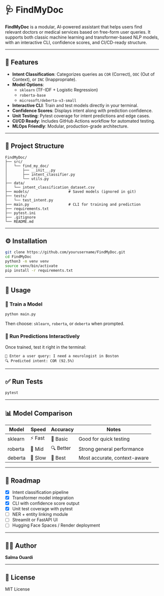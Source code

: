 # 🩺 FindMyDoc

**FindMyDoc** is a modular, AI-powered assistant that helps users find relevant doctors or medical services based on free-form user queries. It supports both classic machine learning and transformer-based NLP models, with an interactive CLI, confidence scores, and CI/CD-ready structure.

---

## 🚀 Features

- **Intent Classification**: Categorizes queries as `COR` (Correct), `OOC` (Out of Context), or `INC` (Inappropriate).
- **Model Options**:
  - `sklearn` (TF-IDF + Logistic Regression)
  - `roberta-base`
  - `microsoft/deberta-v3-small`
- **Interactive CLI**: Train and test models directly in your terminal.
- **Confidence Scores**: Displays intent along with prediction confidence.
- **Unit Testing**: Pytest coverage for intent predictions and edge cases.
- **CI/CD Ready**: Includes GitHub Actions workflow for automated testing.
- **MLOps Friendly**: Modular, production-grade architecture.

---

## 🧱 Project Structure

```
FindMyDoc/
├── src/
│   └── find_my_doc/
│       ├── __init__.py
│       ├── intent_classifier.py
│       └── utils.py
├── data/
│   └── intent_classification_dataset.csv
├── models/                  # Saved models (ignored in git)
├── tests/
│   └── test_intent.py
├── main.py                  # CLI for training and prediction
├── requirements.txt
├── pytest.ini
├── .gitignore
└── README.md
```

---

## ⚙️ Installation

```bash
git clone https://github.com/yourusername/FindMyDoc.git
cd FindMyDoc
python3 -m venv venv
source venv/bin/activate
pip install -r requirements.txt
```

---

## 🧠 Usage

### 📌 Train a Model

```bash
python main.py
```

Then choose: `sklearn`, `roberta`, or `deberta` when prompted.

### 💬 Run Predictions Interactively

Once trained, test it right in the terminal:

```
💬 Enter a user query: I need a neurologist in Boston
🔍 Predicted intent: COR (92.5%)
```

---

## ✅ Run Tests

```bash
pytest
```

---

## 📊 Model Comparison

| Model     | Speed   | Accuracy | Notes                        |
|-----------|---------|----------|------------------------------|
| sklearn   | ⚡ Fast  | 🧠 Basic | Good for quick testing       |
| roberta   | 🚀 Mid  | 🔍 Better | Strong general performance   |
| deberta   | 🐢 Slow | 🎯 Best   | Most accurate, context-aware|

---

## 📍 Roadmap

- [x] Intent classification pipeline
- [x] Transformer model integration
- [x] CLI with confidence score output
- [x] Unit test coverage with pytest
- [ ] NER + entity linking module
- [ ] Streamlit or FastAPI UI
- [ ] Hugging Face Spaces / Render deployment

---

## 👩‍💻 Author

**Salma Ouardi**  

---

## 📄 License

MIT License
